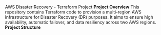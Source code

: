 AWS Disaster Recovery - Terraform Project
**Project Overview**
This repository contains Terraform code to provision a multi-region AWS infrastructure for Disaster Recovery (DR) purposes. It aims to ensure high availability, automatic failover, and data resiliency across two AWS regions.
**Project Structure**

